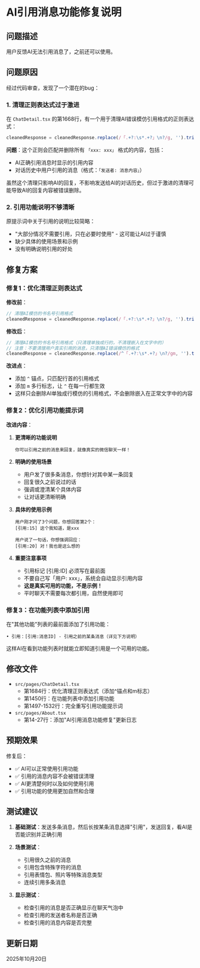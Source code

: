 # AI引用消息功能修复说明

## 问题描述

用户反馈AI无法引用消息了，之前还可以使用。

## 问题原因

经过代码审查，发现了一个潜在的bug：

### 1. 清理正则表达式过于激进

在 `ChatDetail.tsx` 的第1668行，有一个用于清理AI错误模仿引用格式的正则表达式：

```typescript
cleanedResponse = cleanedResponse.replace(/「.+?:\s*.+?」\n?/g, '').trim()
```

**问题**：这个正则会匹配并删除所有 `「xxx: xxx」` 格式的内容，包括：
- AI正确引用消息时显示的引用内容
- 对话历史中用户引用的消息（格式：`「发送者: 消息内容」`）

虽然这个清理只影响AI的回复，不影响发送给AI的对话历史，但过于激进的清理可能导致AI的回复内容被错误删除。

### 2. 引用功能说明不够清晰

原提示词中关于引用的说明比较简略：
- "大部分情况不需要引用，只在必要时使用" - 这可能让AI过于谨慎
- 缺少具体的使用场景和示例
- 没有明确说明引用的好处

## 修复方案

### 修复1：优化清理正则表达式

**修改前**：
```typescript
// 清理AI模仿的书名号引用格式
cleanedResponse = cleanedResponse.replace(/「.+?:\s*.+?」\n?/g, '').trim()
```

**修改后**：
```typescript
// 清理AI模仿的书名号引用格式（只清理单独成行的，不清理嵌入在文字中的）
// 注意：不要清理用户真实引用的消息，只清理AI错误模仿的格式
cleanedResponse = cleanedResponse.replace(/^「.+?:\s*.+?」\n?/gm, '').trim()
```

**改进点**：
- 添加 `^` 锚点，只匹配行首的引用格式
- 添加 `m` 多行标志，让 `^` 在每一行都生效
- 这样只会删除AI单独成行模仿的引用格式，不会删除嵌入在正常文字中的内容

### 修复2：优化引用功能提示词

**改进内容**：

1. **更清晰的功能说明**
   ```
   你可以引用之前的消息来回复，就像真实的微信聊天一样！
   ```

2. **明确的使用场景**
   - 用户发了很多条消息，你想针对其中某一条回复
   - 回复很久之前说过的话
   - 强调或澄清某个具体内容
   - 让对话更清晰明确

3. **具体的使用示例**
   ```
   用户刚才问了3个问题，你想回答第2个：
   [引用:15] 这个我知道，是xxx
   
   用户说了一句话，你想强调回应：
   [引用:20] 对！我也是这么想的
   ```

4. **重要注意事项**
   - 引用标记 [引用:ID] 必须写在最前面
   - 不要自己写「用户: xxx」，系统会自动显示引用内容
   - **这是真实可用的功能，不是示例！**
   - 平时聊天不需要每次都引用，自然使用即可

### 修复3：在功能列表中添加引用

在"其他功能"列表的最前面添加了引用功能：
```
• 引用：[引用:消息ID] - 引用之前的某条消息（详见下方说明）
```

这样AI在看到功能列表时就能立即知道引用是一个可用的功能。

## 修改文件

- `src/pages/ChatDetail.tsx`
  - 第1684行：优化清理正则表达式（添加^锚点和m标志）
  - 第1450行：在功能列表中添加引用功能
  - 第1497-1532行：完全重写引用功能提示词
- `src/pages/About.tsx`
  - 第14-27行：添加"AI引用消息功能修复"更新日志

## 预期效果

修复后：
- ✅ AI可以正常使用引用功能
- ✅ 引用的消息内容不会被错误清理
- ✅ AI更清楚何时以及如何使用引用
- ✅ 引用功能的使用更加自然和合理

## 测试建议

1. **基础测试**：发送多条消息，然后长按某条消息选择"引用"，发送回复，看AI是否能识别并正确引用

2. **场景测试**：
   - 引用很久之前的消息
   - 引用包含特殊字符的消息
   - 引用表情包、照片等特殊消息类型
   - 连续引用多条消息

3. **显示测试**：
   - 检查引用的消息是否正确显示在聊天气泡中
   - 检查引用的发送者名称是否正确
   - 检查引用的消息内容是否完整

## 更新日期

2025年10月20日
